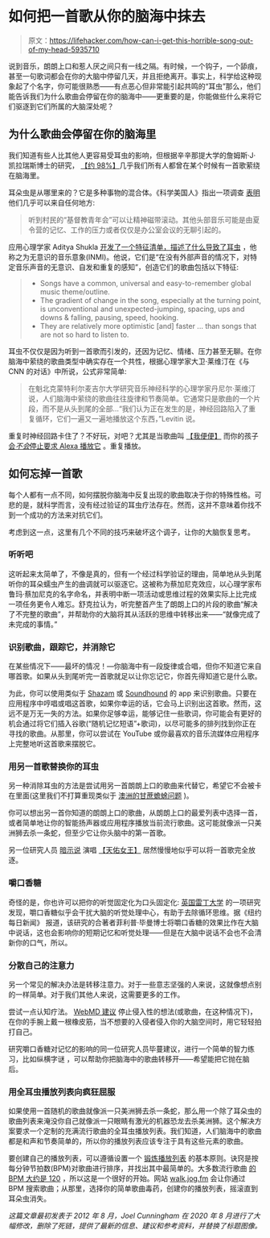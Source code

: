 # 如何把一首歌从你的脑海中抹去

> 原文：<https://lifehacker.com/how-can-i-get-this-horrible-song-out-of-my-head-5935710>

说到音乐，朗朗上口和惹人厌之间只有一线之隔。有时候，一个钩子，一个舔痕，甚至一句歌词都会在你的大脑中停留几天，并且拒绝离开。事实上，科学给这种现象起了个名字，你可能很熟悉——有点恶心但非常能引起共鸣的“耳虫”那么，他们能告诉我们为什么歌曲会停留在你的脑海中——更重要的是，你能做些什么来将它们驱逐到它们所属的大脑深处呢？



## **为什么歌曲会停留在你的脑海里**

我们知道有些人比其他人更容易受耳虫的影响，但根据辛辛那提大学的詹姆斯·J·凯拉瑞斯博士的研究， [【约 98%】](http://www.webmd.com/mental-health/news/20030227/songs-stick-in-everyones-head)几乎我们所有人都曾在某个时候有一首歌萦绕在脑海里。

耳朵虫是从哪里来的？它是多种事物的混合体。《科学美国人》指出一项调查 [表明](http://blogs.scientificamerican.com/observations/2011/11/11/the-science-of-earworms-or-why-you-cant-get-that-damn-song-out-of-your-head) 他们几乎可以来自任何地方:

> 听到村民的“基督教青年会”可以让精神磁带滚动。其他头部音乐可能是由夏令营的记忆、工作的压力或者仅仅是办公室会议的无聊引起的。

应用心理学家 Aditya Shukla [开发了一个特征清单，描述了什么导致了耳虫](https://cognitiontoday.com/2020/04/musical-earworms-why-songs-stick-in-the-head-how-to-dispel-them/#How_to_get_rid_of_unwanted_earworms_and_repetitive_musical_hallucinations) ，他称之为无意识的音乐意象(INMI)。他说，它们是“在没有外部声音的情况下，对特定音乐声音的无意识、自发和重复的感知”，创造它们的歌曲包括以下特征:

> *   Songs have a common, universal and easy-to-remember global music theme/outline.
> *   The gradient of change in the song, especially at the turning point, is unconventional and unexpected-jumping, spacing, ups and downs & falling, pausing, speed, hooking.
> *   They are relatively more optimistic [and] faster ... than songs that are not so hard to listen to.

耳虫不仅仅是因为听到一首歌而引发的，还因为记忆、情绪、压力甚至无聊。在你脑海中萦绕的歌曲类型中确实存在一个共性，根据心理学家大卫·莱维汀在《与 CNN 的对话》中所说，公式非常简单:

> 在魁北克蒙特利尔麦吉尔大学研究音乐神经科学的心理学家丹尼尔·莱维汀说，人们脑海中萦绕的歌曲往往旋律和节奏简单。它通常只是歌曲的一个片段，而不是从头到尾的全部...“我们认为正在发生的是，神经回路陷入了重复循环，它们一遍又一遍地播放这个东西，”Levitin 说。

重复时神经回路卡住了？不好玩，对吧？尤其是当歌曲叫 [【我便便】](https://www.youtube.com/watch?v=gdvYJ8vamiY) 而你的孩子 [会*不会*停止要求 Alexa 播放它](https://lifehacker.com/how-to-block-a-song-you-hate-on-alexa-1844484077) 。重复播放。

## **如何忘掉一首歌**

每个人都有一点不同，如何摆脱你脑海中反复出现的歌曲取决于你的特殊性格。可悲的是，就科学而言，没有经过验证的耳虫疗法存在。然而，这并不意味着你找不到一个成功的方法来对抗它们。

考虑到这一点，这里有几个不同的技巧来破坏这个调子，让你的大脑恢复思考。

### **听听吧**

这听起来太简单了，不像是真的，但有一个经过科学验证的理由，简单地从头到尾听你的耳朵蠕虫产生的曲调就可以驱逐它。这被称为蔡加尼克效应，以心理学家布鲁玛·蔡加尼克的名字命名，并表明中断一项活动或思维过程的效果实际上比完成一项任务更令人难忘。舒克拉认为，听完整首产生了朗朗上口的片段的歌曲“解决了不完整的歌曲”，并帮助你的大脑将其从活跃的思维中转移出来——“就像完成了未完成的事情。”

### **识别歌曲，跟踪它，并消除它**

在某些情况下——最坏的情况！—你脑海中有一段旋律或合唱，但你不知道它来自哪首歌。如果从头到尾听完一首歌就足以让你忘记它，你首先得知道它是什么歌。

为此，你可以使用类似于 [Shazam](http://www.shazam.com) 或 [Soundhound](http://www.soundhound.com) 的 app 来识别歌曲。只要在应用程序中哼唱或唱这首歌，如果你幸运的话，它会马上识别出这首歌。然而，这远不是万无一失的方法。如果你足够幸运，能够记住一些歌词，你可能会有更好的机会通过将它们插入谷歌(“随机记忆短语”+歌词)，以尽可能多的排列找到你正在寻找的歌曲。从那里，你可以尝试在 YouTube 或你最喜欢的音乐流媒体应用程序上完整地听这首歌来摆脱它。

### **用另一首歌替换你的耳虫**

另一种消除耳虫的方法是尝试用另一首朗朗上口的歌曲来代替它，希望它不会被卡在里面(这里我们不打算重现类似于 [澳洲的甘蔗蟾蜍问题](https://en.wikipedia.org/wiki/Cane_toads_in_Australia) )。

你可以想出另一首你知道的朗朗上口的歌曲，从朗朗上口的最爱列表中选择一首，或者简单地让你的智能扬声器或应用程序播放当前流行歌曲。这可能就像派一只美洲狮去杀一条蛇，但至少它让你头脑中的第一首歌。

另一位研究人员 [暗示说](http://www.npr.org/2012/03/12/148460545/why-that-song-gets-stuck-in-your-head) 演唱 [【天佑女王】](http://www.youtube.com/watch?v=AwziS2aE6Ww) 居然慢慢地似乎可以将一首歌完全放逐。

### **嚼口香糖**

奇怪的是，你也许可以把你的听觉固定化为口头固定化: [英国雷丁大学](https://www.nydailynews.com/life-style/health/chew-gum-rid-song-head-study-article-1.2203122) 的一项研究发现，嚼口香糖似乎会干扰大脑的听觉处理中心，有助于去除循环思维。据《纽约每日新闻》 报道，该研究的合著者菲利普·毕曼博士将嚼口香糖的效果比作在大脑中说话，这也会影响你的短期记忆和听觉处理——但是在大脑中说话不会也不会清新你的口气，所以。

### **分散自己的注意力**

另一个常见的解决办法是转移注意力。对于一些意志坚强的人来说，这就像想点别的一样简单。对于我们其他人来说，这需要更多的工作。

尝试一点认知疗法。 [WebMD 建议](http://www.webmd.com/mental-health/positive-thinking-stopping-unwanted-thoughts#) 停止侵入性的想法(或歌曲，在这种情况下)，在你的手腕上戴一根橡皮筋，当不想要的入侵者侵入你的大脑空间时，用它轻轻拍打自己。

研究嚼口香糖对记忆的影响的同一位研究人员毕蔓建议，进行一个简单的智力练习，比如纵横字谜 ，可以帮助你把脑海中的歌曲转移开——希望能把它抛在脑后。

### **用全耳虫播放列表向疯狂屈服**

如果使用一首随机的歌曲就像派一只美洲狮去杀一条蛇，那么用一个除了耳朵虫的歌曲列表来淹没你自己就像派一只眼睛有激光的机器恐龙去杀美洲狮。这个解决方案要求一个定制的充满流行歌曲的全耳虫播放列表。我们知道，人们脑海中的歌曲都是和声和节奏简单的，所以你的播放列表应该专注于具有这些元素的歌曲。

要创建自己的播放列表，可以遵循设置一个 [锻炼播放列表](https://lifehacker.com/how-to-create-the-ultimate-exercise-playlist-5622382) 的基本原则。诀窍是按每分钟节拍数(BPM)对歌曲进行排序，并找出其中最简单的。大多数流行歌曲 [的 BPM 大约是 120](https://sites.google.com/site/visualizingahit/results#tempo) ，所以这是一个很好的开始。网站 [walk.jog.fm](https://walk.jog.fm) 会让你通过 BPM 搜索歌曲；从那里，选择你的简单歌曲毒药，创建你的播放列表，摇滚直到耳朵虫消失。

*这篇文章最初发表于 2012 年 8 月，Joel Cunningham 在 2020 年 8 月进行了大幅修改，删除了死链，提供了最新的信息、建议和参考资料，并替换了标题图像。*